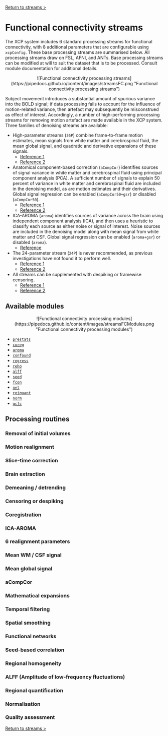 [Return to streams >](https://pipedocs.github.io/config/streams)

# Functional connectivity streams

The XCP system includes 6 standard processing streams for functional connectivity, with 8 additional parameters that are configurable using `xcpConfig`. These base processing streams are summarised below. All processing streams draw on FSL, AFNI, and ANTs. Base processing streams can be modified at will to suit the dataset that is to be processed. Consult module documentation for additional details.

<p align="center">
![Functional connectivity processing streams](https://pipedocs.github.io/content/images/streamsFC.png "Functional connectivity processing streams")
</p>

Subject movement introduces a substantial amount of spurious variance into the BOLD signal; if data processing fails to account for the influence of motion-related variance, then artefact may subsequently be misconstrued as effect of interest. Accordingly, a number of high-performing processing streams for removing motion artefact are made available in the XCP system. Three families of denoising streams are available:

 * High-parameter streams (`36P`) combine frame-to-frame motion estimates, mean signals from white matter and cerebrospinal fluid, the mean global signal, and quadratic and derivative expansions of these signals.
   * [Reference 1](https://www.ncbi.nlm.nih.gov/pubmed/22926292)
   * [Reference 2](https://www.ncbi.nlm.nih.gov/pubmed/23994314)
 * Anatomical component-based correction (`aCompCor`) identifies sources of signal variance in white matter and cerebrospinal fluid using principal component analysis (PCA). A sufficient number of signals to explain 50 percent of variance in white matter and cerebrospinal fluid are included in the denoising model, as are motion estimates and their derivatives. Global signal regression can be enabled (`aCompCor50+gsr`) or disabled (`aCompCor50`).
   * [Reference 1](https://www.ncbi.nlm.nih.gov/pubmed/17560126)
   * [Reference 2](https://www.ncbi.nlm.nih.gov/pubmed/24657780)
 * ICA-AROMA (`aroma`) identifies sources of variance across the brain using independent component analysis (ICA), and then uses a heuristic to classify each source as either noise or signal of interest. Noise sources are included in the denoising model along with mean signal from white matter and CSF. Global signal regression can be enabled (`aroma+gsr`) or disabled (`aroma`).
   * [Reference](https://www.ncbi.nlm.nih.gov/pubmed/25770991)
 * The 24-parameter stream (`24P`) is never recommended, as previous investigations have not found it to perform well.
   * [Reference 1](https://www.ncbi.nlm.nih.gov/pubmed/28302591)
   * [Reference 2](https://www.ncbi.nlm.nih.gov/pubmed/29278773)
 * All streams can be supplemented with despiking or framewise censoring.
   * [Reference 1](https://www.ncbi.nlm.nih.gov/pubmed/17490845)
   * [Reference 2](https://www.ncbi.nlm.nih.gov/pubmed/22019881)

## Available modules

<p align="center">
![Functional connectivity processing modules](https://pipedocs.github.io/content/images/streamsFCModules.png "Functional connectivity processing modules")
</p>

 * [`prestats`](https://pipedocs.github.io/modules/prestats)
 * [`coreg`](https://pipedocs.github.io/modules/coreg)
 * [`aroma`](https://pipedocs.github.io/modules/aroma)
 * [`confound`](https://pipedocs.github.io/modules/confound)
 * [`regress`](https://pipedocs.github.io/modules/regress)
 * [`reho`](https://pipedocs.github.io/modules/reho)
 * [`alff`](https://pipedocs.github.io/modules/alff)
 * [`seed`](https://pipedocs.github.io/modules/seed)
 * [`fcon`](https://pipedocs.github.io/modules/fcon)
 * [`net`](https://pipedocs.github.io/modules/net)
 * [`roiquant`](https://pipedocs.github.io/modules/roiquant)
 * [`norm`](https://pipedocs.github.io/modules/norm)
 * [`qcfc`](https://pipedocs.github.io/modules/qcfc)

## Processing routines

### Removal of initial volumes

### Motion realignment

### Slice-time correction

### Brain extraction

### Demeaning / detrending

### Censoring or despiking

### Coregistration

### ICA-AROMA

### 6 realignment parameters

### Mean WM / CSF signal

### Mean global signal

### aCompCor

### Mathematical expansions

### Temporal filtering

### Spatial smoothing

### Functional networks

### Seed-based correlation

### Regional homogeneity

### ALFF (Amplitude of low-frequency fluctuations)

### Regional quantification

### Normalisation

### Quality assessment

[Return to streams >](https://pipedocs.github.io/config/streams)
